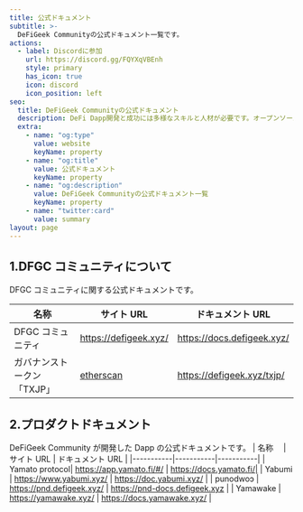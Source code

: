 ```yaml
---
title: 公式ドキュメント
subtitle: >-
  DeFiGeek Communityの公式ドキュメント一覧です。
actions:
  - label: Discordに参加
    url: https://discord.gg/FQYXqVBEnh
    style: primary
    has_icon: true
    icon: discord
    icon_position: left
seo:
  title: DeFiGeek Communityの公式ドキュメント
  description: DeFi Dapp開発と成功には多様なスキルと人材が必要です。オープンソース型コミュニティでDeFi Dappに携わってみませんか？
  extra:
    - name: "og:type"
      value: website
      keyName: property
    - name: "og:title"
      value: 公式ドキュメント
      keyName: property
    - name: "og:description"
      value: DeFiGeek Communityの公式ドキュメント一覧
      keyName: property
    - name: "twitter:card"
      value: summary
layout: page
---
```


## 1.DFGC コミュニティについて

DFGC コミュニティに関する公式ドキュメントです。

| 名称                       | サイト URL                                                                         | ドキュメント URL           |
| -------------------------- | ---------------------------------------------------------------------------------- | -------------------------- |
| DFGC コミュニティ          | https://defigeek.xyz/                                                              | https://docs.defigeek.xyz/ |
| ガバナンストークン「TXJP」 | [etherscan](https://etherscan.io/token/0x961dd84059505d59f82ce4fb87d3c09bec65301d) | https://defigeek.xyz/txjp/ |

## 2.プロダクトドキュメント

DeFiGeek Community が開発した Dapp の公式ドキュメントです。
| 名称 　| サイト URL | ドキュメント URL |
|-----------|-----------|-----------|
| Yamato protocol| https://app.yamato.fi/#/ | https://docs.yamato.fi/|
| Yabumi | https://www.yabumi.xyz/ | https://doc.yabumi.xyz/ |
| punodwoɔ | https://pnd.defigeek.xyz/ | https://pnd-docs.defigeek.xyz |
| Yamawake | https://yamawake.xyz/ | https://docs.yamawake.xyz/ |
